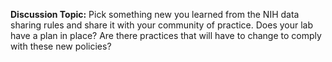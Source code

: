 **Discussion Topic:** Pick something new you learned from the NIH data sharing rules and share it with your community of practice. Does your lab have a plan in place? Are there practices that will have to change to comply with these new policies?
